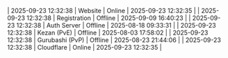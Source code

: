 | 2025-09-23 12:32:38 | Website | Online | 2025-09-23 12:32:35 |
| 2025-09-23 12:32:38 | Registration | Offline | 2025-09-09 16:40:23 |
| 2025-09-23 12:32:38 | Auth Server | Offline | 2025-08-18 09:33:31 |
| 2025-09-23 12:32:38 | Kezan (PvE) | Offline | 2025-08-03 17:58:02 |
| 2025-09-23 12:32:38 | Gurubashi (PvP) | Offline | 2025-08-23 21:44:06 |
| 2025-09-23 12:32:38 | Cloudflare | Online | 2025-09-23 12:32:35 |
